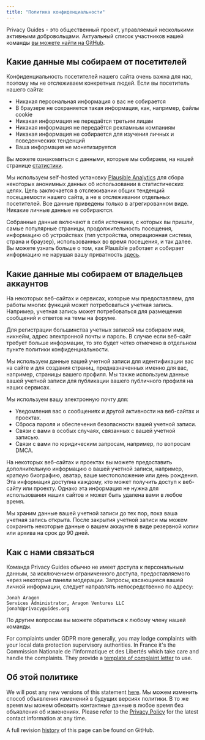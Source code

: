 ```yaml
---
title: "Политика конфиденциальности"
---
```


Privacy Guides - это общественный проект, управляемый несколькими активными добровольцами. Актуальный список участников нашей команды [вы можете найти на GitHub](https://github.com/orgs/privacyguides/people).

## Какие данные мы собираем от посетителей

Конфиденциальность посетителей нашего сайта очень важна для нас, поэтому мы не отслеживаем конкретных людей. Если вы посетитель нашего сайта:

- Никакая персональная информация о вас не собирается
- В браузере не сохраняется такая информация, как, например, файлы cookie
- Никакая информация не передаётся третьим лицам
- Никакая информация не передаётся рекламным компаниям
- Никакая информация не собирается для изучения личных и поведенческих тенденций
- Ваша информация не монетизируется

Вы можете ознакомиться с данными, которые мы собираем, на нашей странице [статистики](statistics.md).

Мы используем self-hosted установку [Plausible Analytics](https://plausible.io) для сбора некоторых анонимных данных об использовании в статистических целях. Цель заключается в отслеживании общих тенденций посещаемости нашего сайта, а не в отслеживании отдельных посетителей. Все данные приведены только в агрегированном виде. Никакие личные данные не собираются.

Собранные данные включают в себя источники, с которых вы пришли, самые популярные страницы, продолжительность посещения, информацию об устройствах (тип устройства, операционная система, страна и браузер), использованных во время посещения, и так далее. Вы можете узнать больше о том, как Plausible работает и собирает информацию не нарушая вашу приватность [здесь](https://plausible.io/data-policy).

## Какие данные мы собираем от владельцев аккаунтов

На некоторых веб-сайтах и сервисах, которые мы предоставляем, для работы многих функций может потребоваться учетная запись. Например, учетная запись может потребоваться для размещения сообщений и ответов на темы на форуме.

Для регистрации большинства учетных записей мы собираем имя, никнейм, адрес электронной почты и пароль. В случае если веб-сайт требует больше информации, то это будет четко отмечено в отдельном пункте политики конфиденциальности.

Мы используем данные вашей учетной записи для идентификации вас на сайте и для создания страниц, предназначенных именно для вас, например, страницы вашего профиля. Мы также используем данные вашей учетной записи для публикации вашего публичного профиля на наших сервисах.

Мы используем вашу электронную почту для:

- Уведомления вас о сообщениях и другой активности на веб-сайтах и проектах.
- Сброса пароля и обеспечения безопасности вашей учетной записи.
- Связи с вами в особых случаях, связанных с вашей учетной записью.
- Связи с вами по юридическим запросам, например, по вопросам DMCA.

На некоторых веб-сайтах и проектах вы можете предоставить дополнительную информацию о вашей учетной записи, например, краткую биографию, аватар, ваше местоположение или день рождения. Эта информация доступна каждому, кто может получить доступ к веб-сайту или проекту. Однако эта информация не нужна для использования наших сайтов и может быть удалена вами в любое время.

Мы храним данные вашей учетной записи до тех пор, пока ваша учетная запись открыта. После закрытия учетной записи мы можем сохранить некоторые данные о вашем аккаунте в виде резервной копии или архива на срок до 90 дней.

## Как с нами связаться

Команда Privacy Guides обычно не имеет доступа к персональным данным, за исключением ограниченного доступа, предоставляемого через некоторые панели модерации. Запросы, касающиеся вашей личной информации, следует направлять непосредственно по адресу:

```text
Jonah Aragon
Services Administrator, Aragon Ventures LLC
jonah@privacyguides.org
```

По другим вопросам вы можете обратиться к любому члену нашей команды.

For complaints under GDPR more generally, you may lodge complaints with your local data protection supervisory authorities. In France it's the Commission Nationale de l'Informatique et des Libertés which take care and handle the complaints. They provide a [template of complaint letter](https://www.cnil.fr/en/plaintes) to use.

## Об этой политике

We will post any new versions of this statement [here](privacy-policy.md). Мы можем изменить способ объявления изменений в будущих версиях политики. В то же время мы можем обновить контактные данные в любое время без объявления об изменениях. Please refer to the [Privacy Policy](privacy-policy.md) for the latest contact information at any time.

A full revision [history](https://github.com/privacyguides/privacyguides.org/commits/main/docs/about/privacy-policy.md) of this page can be found on GitHub.
